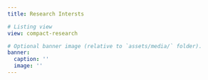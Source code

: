 ```yaml
---
title: Research Intersts

# Listing view
view: compact-research

# Optional banner image (relative to `assets/media/` folder).
banner:
  caption: ''
  image: ''
---
```

